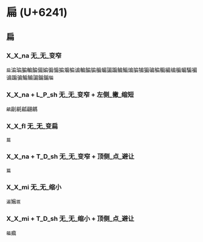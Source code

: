 # 扁 (U+6241)

## 扁

### X_X_na 无_无_变窄
`扁`㴜㻞䐔䡢䭏偏媥徧惼揙斒楄谝䡢䭏牑艑蝙諞蹁鳊鯿煸牑犏猵碥稨糄編编艑蝙騙褊谝蹁骗鯿鳊諞鍽鍽`騙`

### X_X_na + L_P_sh 无_无_变窄 + 左侧_撇_缩短
`鶣`㓲㲢㼐翩騗

### X_X_fl 无_无_变扁
`萹`

### X_X_na + T_D_sh 无_无_变窄 + 顶侧_点_避让
`篇`

### X_X_mi 无_无_缩小
`遍`㞈`匾`

### X_X_mi + T_D_sh 无_无_缩小 + 顶侧_点_避让
`藊`㾫

